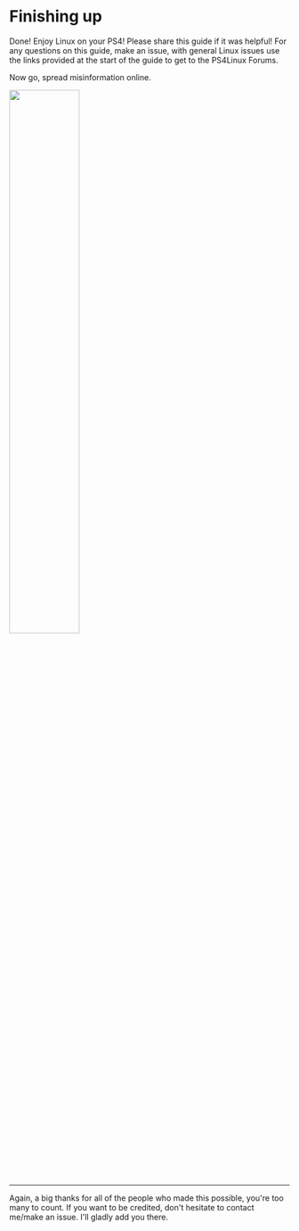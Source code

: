 # Finishing up
Done! Enjoy Linux on your PS4! Please share this guide if it was helpful! For any questions on this guide, make an issue, with general Linux issues use the links provided at the start of the guide to get to the PS4Linux Forums.

Now go, spread misinformation online.

<img src="/misinformation.jpg" width="50%">

---

Again, a big thanks for all of the people who made this possible, you're too many to count.
If you want to be credited, don't hesitate to contact me/make an issue. I'll gladly add you there.
